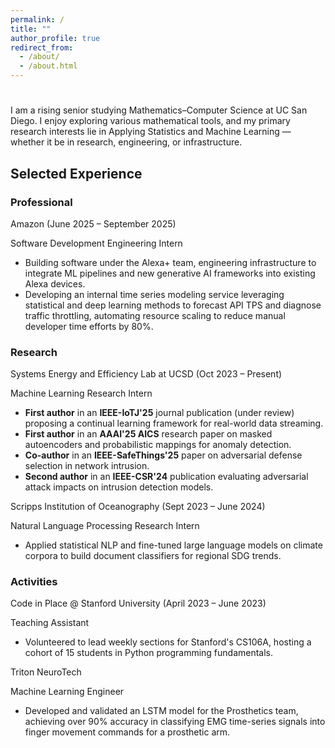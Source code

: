 ```yaml
---
permalink: /
title: ""
author_profile: true
redirect_from: 
  - /about/
  - /about.html
---
```


<!-- Typing animated intro -->
<h1 id="typed-intro" data-aos="fade-in" style="margin-bottom: 1rem;"></h1>

<div data-aos="fade-up">
I am a rising senior studying Mathematics–Computer Science at UC San Diego. I enjoy exploring various mathematical tools, and my primary research interests lie in Applying Statistics and Machine Learning — whether it be in research, engineering, or infrastructure.
</div>

<!-- Section Title -->
<div data-aos="fade-up">
<h2>Selected Experience</h2>
</div>

<!-- PROFESSIONAL -->
<div data-aos="fade-up">
<h3>Professional</h3>
</div>

<div class="experience-card" data-aos="zoom-in">
  <p class="experience-title">Amazon (June 2025 – September 2025)</p>
  <p class="experience-subtitle">Software Development Engineering Intern</p>
  <ul>
    <li>Building software under the Alexa+ team, engineering infrastructure to integrate ML pipelines and new generative AI frameworks into existing Alexa devices.</li>
    <li>Developing an internal time series modeling service leveraging statistical and deep learning methods to forecast API TPS and diagnose traffic throttling, automating resource scaling to reduce manual developer time efforts by 80%.</li>
  </ul>
</div>

<!-- RESEARCH -->
<div data-aos="fade-up">
<h3>Research</h3>
</div>

<div class="experience-card" data-aos="zoom-in">
  <p class="experience-title">Systems Energy and Efficiency Lab at UCSD (Oct 2023 – Present)</p>
  <p class="experience-subtitle">Machine Learning Research Intern</p>
  <ul>
    <li><strong>First author</strong> in an <strong>IEEE-IoTJ'25</strong> journal publication (under review) proposing a continual learning framework for real-world data streaming.</li>
    <li><strong>First author</strong> in an <strong>AAAI'25 AICS</strong> research paper on masked autoencoders and probabilistic mappings for anomaly detection.</li>
    <li><strong>Co-author</strong> in an <strong>IEEE-SafeThings'25</strong> paper on adversarial defense selection in network intrusion.</li>
    <li><strong>Second author</strong> in an <strong>IEEE-CSR'24</strong> publication evaluating adversarial attack impacts on intrusion detection models.</li>
  </ul>
</div>

<div class="experience-card" data-aos="zoom-in">
  <p class="experience-title">Scripps Institution of Oceanography (Sept 2023 – June 2024)</p>
  <p class="experience-subtitle">Natural Language Processing Research Intern</p>
  <ul>
    <li>Applied statistical NLP and fine-tuned large language models on climate corpora to build document classifiers for regional SDG trends.</li>
  </ul>
</div>

<!-- ACTIVITIES -->
<div data-aos="fade-up">
<h3>Activities</h3>
</div>

<div class="experience-card" data-aos="zoom-in">
  <p class="experience-title">Code in Place @ Stanford University (April 2023 – June 2023)</p>
  <p class="experience-subtitle">Teaching Assistant</p>
  <ul>
    <li>Volunteered to lead weekly sections for Stanford's CS106A, hosting a cohort of 15 students in Python programming fundamentals.</li>
  </ul>
</div>

<div class="experience-card" data-aos="zoom-in">
  <p class="experience-title">Triton NeuroTech</p>
  <p class="experience-subtitle">Machine Learning Engineer</p>
  <ul>
    <li>Developed and validated an LSTM model for the Prosthetics team, achieving over 90% accuracy in classifying EMG time-series signals into finger movement commands for a prosthetic arm.</li>
  </ul>
</div>

<!-- Extra space to ensure scroll -->
<div style="height: 100vh;"></div>
